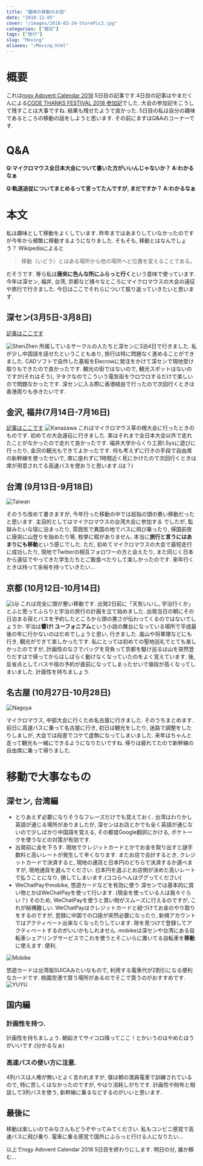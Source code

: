 ```yaml
---
title: "趣味の移動のお話"
date: "2018-12-05"
cover: "/images/2018-03-24-StorePic3.jpg"
categories: ["雑記"]
tags: ["旅行"]
slug: "Moving"
aliases: "/Moving.html"
---
```


# 概要
これは[rogy Adovent Calendar 2018](https://adventar.org/calendars/3279) 5日目の記事です.4日目の記事はやまだくんによる[CODE THANKS FESTIVAL 2018 参加記](https://blog.rogiken.org/blog/2018/12/04/code-thanks-festival-2018-%E5%8F%82%E5%8A%A0%E8%A8%98/)でした. 大会の参加記をこうして残すことは大事ですね. 結果も残せたようで良かった.
5日目の私は自分の趣味であるところの移動の話をしようと思います. その前にまずはQ&Aのコーナーです.
# Q&A
**Q:マイクロマウス全日本大会について書いた方がいいんじゃないか？**
**A:わかるなぁ**

**Q:軌道追従についてまとめるって言ってたんですが, まだですか？**
**A:わかるなぁ**

# 本文
私は趣味として移動をよくしています. 昨年まではあまりしていなかったのですが今年から頻繁に移動するようになりました. そもそも, 移動とはなんでしょう？ Wikipediaによると
> 移動（いどう）とはある場所から他の場所へと位置を変えることである。

だそうです. 専ら私は**唐突に色んな所にふらっと行く**という意味で使っています.  今年は深セン, 福井, 台湾, 京都など様々なところにマイクロマウスの大会の遠征や旅行で行きました.
今日はここでそれらについて振り返っていきたいと思います.
## 深セン(3月5日-3月8日)
[記事はここです](/posts/2018-03-24-ShenZhenTrip2018.md)

![ShenZhen](/images/2018-03-24-StorePic3.jpg)
所属しているサークルの人たちと深センに3泊4日で行きました. 私が少し中国語を話せたということもあり, 旅行は特に問題なく進めることができました. CADソフトで自作した基板をElecrowに発注をかけて深センで現地受け取りもできたので良かったです.
観光の街ではないので, 観光スポットはないのですが(それはそう), ヲタクなのでこういう電気街をウロウロするだけで楽しいので問題なかったです.
深センに入る際に香港経由で行ったので次回行くときは香港周りも歩きたいです.

## 金沢, 福井(7月14日-7月16日)
[記事はここです](/posts/2018-07-17-Kusanone2018.md)
![Kanazawa](/images/2018-07-21-Kenroku2.jpg)
これはマイクロマウス草の根大会に行ったときのものです. 初めての大会遠征に行きました. 実はそれまで全日本大会以外で走れたことがなかったので走れて良かったです. 福井大学からくり工房I.Sysに遊びに行ったり, 金沢の観光もできてよかったです.
何も考えずに行きの手段で自由席の新幹線を使ったせいで, 席に座れずに1時間近く死にかけたので次回行くときは席が用意されてる高速バスを使おうと思います.(は？)

## 台湾 (9月13日-9月18日)
![Taiwan](/images/2018-12-05-Taiwan.jpg)

そのうち改めて書きますが, 今年行った移動の中では屈指の頭の悪い移動だったと思います. 主目的としてはマイクロマウスの台湾大会に参加する でしたが, 監獄みたいな宿に泊まったり, 雰囲気で異国の地でバスに飛び乗ったり, 帰国前夜に唐突に山登りを始めたり等, 枚挙に暇がありません. 
本当に**旅行と言うにはあまりにも移動**という感じでした.
ただ, 初めてマイクロマウスの大会で最短走行に成功したり, 現地でTwitterの相互フォロワーの方と会えたり, また同じく日本から遠征でやってきた学生たちとご飯食べたりして楽しかったのです.
来年行くときは持って余裕を持っていきたい...

## 京都 (10月12日-10月14日)
![Uji](/images/2018-12-05-Uji.JPG)
これは完全に頭が悪い移動です. 出発2日前に「天気いいし, 宇治行くか」とふと思ってふらりと宇治の旅行の計画を立て始めました. 出発当日の朝にその日泊まる宿とバスを予約したところから頭の悪さが伝わってくるのではないでしょうか.
宇治は**響け! ユーフォニアム**という小説の舞台になっている場所で平成最後の年に行かないのはだめでしょうと思い, 行きました.
嵐山や将軍塚などにも行き, 観光ができて楽しかったです.
私にとっては初めての聖地巡礼でとても楽しかったのですが, 計画性のなさでバッグを背負って京都を駆け巡るは山を突然登りだすはで帰ってからはしばらく動けなくなっていたのをよく覚えています.
後, 反省点としてバスや宿の予約が直前になってしまったせいで値段が高くなってしまいました. 計画性を持ちましょう.

## 名古屋 (10月27日-10月28日)

![Nagoya](/images/2018-12-05-Nagoya.JPG)

マイクロマウス, 中部大会に行くため名古屋に行きました. そのうちまとめます.
前日に高速バスに乗って名古屋に行き, 初日は観光をしたり, 迷路で調整をしたりしましが, 大会では段差でコケて虚無になってしまいました.
来年はちゃんと走って観光も一緒にできるようになりたいですね. 帰りは疲れてたので新幹線の自由席に乗って帰りました.

# 移動で大事なもの
## 深セン, 台湾編
* とりあえず必要になりそうなフレーズだけでも覚えておく.
台湾はわりかし英語が通じる場所がありましたが, 深センはお店とかでも全く英語が通じないので少しばかり中国語を覚える, その都度Google翻訳にかける, ポケトークを使うなどの対策が有効です.
* 出発前に金を下ろす.
現地でクレジットカードとかでお金を取り出すと謎手数料と高いレートが発生して辛くなります. またお店で会計するとき, クレジットカードで決済すると, 現地の通貨と日本円のどちらで決済するか選べますが, 現地通貨を選んでください. 日本円を選ぶとお店側が決めた高いレートで払うことになり, 損してしまいます.(ココらへんはググってください)
* WeChatPayやmobike, 悠遊カードなどを有効に使う
深センでは基本的に買い物とかはWeChatPayを使って行います. (現金を使っている人は我々ぐらい？) そのため, WeChatPayを使うと買い物がスムーズに行えるのですが, これが結構難しい.
WeChatPayはクレジットカードと紐づけてお金のやり取りをするのですが, 登録に中国での口座が突然必要になったり, 新規アカウントではアクティベート出来なくなったりしています. 隙を見つけて登録してアクティベートするのがいいかもしれません.
mobikeは深センや台湾にある自転車シェアリングサービスでこれを使うとそこいらに置いてる自転車を**移動**に使えます. 便利.

![Mobike](/images/2018-03-24-Mobike1.jpg)

悠遊カードは台湾版SUICAみたいなもので, 利用する電車代が2割引になる便利なカードです. 桃園空港で買う場所があるのでそこで買うのがおすすめです.
![YUYU](/images/2018-12-05-YUYU.jpg)

## 国内編
### 計画性を持つ.
計画性を持ちましょう. 朝起きてサイコロ降ってここ！とかいうのはやめたほうがいいです.(分かるなぁ)
### 高速バスの使い方に注意.
4列バスは人権が無いとよく言われますが, 僕は朝の満員電車で訓練されているので, 特に苦しくはなかったのですが, やはり消耗しがちです. 計画性や財布と相談して3列バスを使う, 新幹線に乗るなどするのがいいと思います.

## 最後に
移動は楽しいのでみなさんもどうぞやってみてください. 私もコンビニ感覚で高速バスに飛び乗り. 電車に乗る感覚で国外にふらっと行ける人になりたい...

以上でrogy Adovent Calendar 2018 5日目を終わりにします.
明日の分, 誰か頼む...
